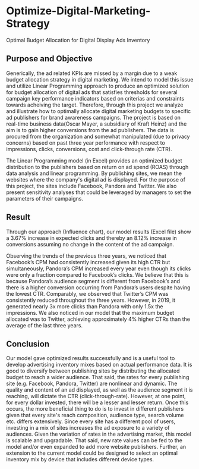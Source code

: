 # Optimize-Digital-Marketing-Strategy
Optimal Budget Allocation for Digital Display Ads Inventory

## Purpose and Objective
Generically, the ad related KPIs are missed by a margin due to a weak budget allocation strategy in digital marketing. We intend to model this issue and utilize Linear Programming approach to produce an optimized solution for budget allocation of digital ads that satisfies thresholds for several campaign key performance indicators based on criterias and constraints towards acheiving the target.
Therefore, through this project we analyze and illustrate how to optimally allocate digital marketing budgets to specific ad publishers for brand awareness campaigns.
The project is based on real-time business data(Oscar Mayer, a subsidiary of Kraft Heinz) and the aim is to gain higher conversions from the ad publishers. The data is procured from the organization and somewhat manipulated (due to privacy concerns) based on past three year performance with respect to impressions, clicks, conversions, cost and click-through rate (CTR). 

The Linear Programming model (in Excel) provides an optimized budget distribution to the publishers based on return on ad spend (ROAS) through data analysis and linear programming. By publishing sites, we mean the websites where the company's digital ad is displayed. For the purpose of this project,  the sites include Facebook, Pandora and Twitter.  We also present sensitivity analyses that could be leveraged by managers to set the parameters of their campaigns.

## Result
Through our approach (Influence chart), our model results (Excel file) show a 3.67% increase in expected clicks and thereby an 8.12% increase in conversions assuming no change in the content of the ad campaign. 

Observing the trends of the previous three years, we noticed that Facebook’s CPM had consistently increased given its high CTR but simultaneously, Pandora’s CPM increased every year even though its clicks were only a fraction compared to Facebook’s clicks. We believe that this is because Pandora’s audience segment is different from Facebook’s and there is a higher conversion occurring from Pandora’s users despite having the lowest CTR. Comparably, we observed that Twitter’s CPM was consistently reduced throughout the three years. However, in 2019, it generated nearly 3x more clicks than Pandora with only 1.5x the impressions. We also noticed in our model that the maximum budget allocated was to Twitter, achieving approximately 4% higher CTRs than the average of the last three years.

## Conclusion
Our model gave optimized results successfully and is a useful tool to develop advertising inventory mixes based on actual performance data.
It is good to diversify between publishing sites by distributing the allocated budget to reach a wider audience. That said, the rates for every publishing site (e.g. Facebook, Pandora, Twitter) are nonlinear and dynamic. The quality and content of an ad displayed, as well as the audience segment it is reaching, will dictate the CTR (click-through-rate). However, at one point, for every dollar invested, there will be a lesser and lesser return. Once this occurs, the more beneficial thing to do is to invest in different publishers given that every site's reach composition, audience type, search volume etc. differs extensively. Since every site has a different pool of users, investing in a mix of sites increases the ad exposure to a variety of audiences.
Given the variation of rates in the advertising market, this model is scalable and upgradable. That said, new rate values can be fed to the model and/or even expanded to add more website publishers. Further, an extension to the current model could be designed to select an optimal inventory mix by device that includes different device types.

